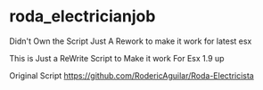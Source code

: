 # roda_electricianjob
Didn't Own the Script Just A Rework to make it work for latest esx

This is Just a ReWrite Script to Make it work For Esx 1.9 up

Original Script 
https://github.com/RodericAguilar/Roda-Electricista
